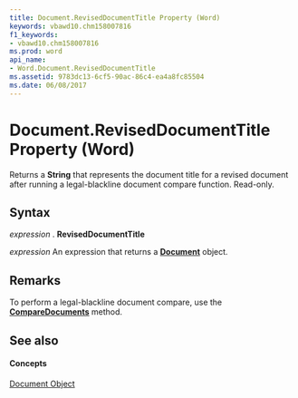 ```yaml
---
title: Document.RevisedDocumentTitle Property (Word)
keywords: vbawd10.chm158007816
f1_keywords:
- vbawd10.chm158007816
ms.prod: word
api_name:
- Word.Document.RevisedDocumentTitle
ms.assetid: 9783dc13-6cf5-90ac-86c4-ea4a8fc85504
ms.date: 06/08/2017
---
```



# Document.RevisedDocumentTitle Property (Word)

Returns a **String** that represents the document title for a revised document after running a legal-blackline document compare function. Read-only.


## Syntax

 _expression_ . **RevisedDocumentTitle**

 _expression_ An expression that returns a **[Document](document-object-word.md)** object.


## Remarks

To perform a legal-blackline document compare, use the **[CompareDocuments](application-comparedocuments-method-word.md)** method.


## See also


#### Concepts


[Document Object](document-object-word.md)

